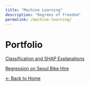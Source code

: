 ```yaml
---
title: "Machine Learning"
description: "Degrees of Freedom"
permalink: /machine-learning/
---
```


# Portfolio

[Classification and SHAP Explanations](/machine-learning/machine-learning-pima-indians/)

[Regression on Seoul Bike Hire](/machine-learning/seoul-bike-hire/machine-learning-seoul-bike-hire/)


[← Back to Home](/)